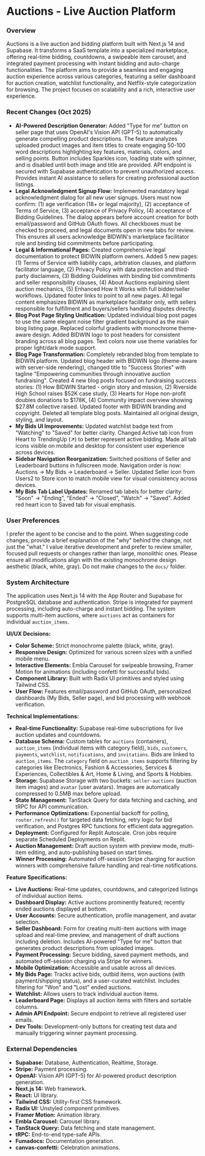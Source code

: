 # Auctions - Live Auction Platform

### Overview
Auctions is a live auction and bidding platform built with Next.js 14 and Supabase. It transforms a SaaS template into a specialized marketplace, offering real-time bidding, countdowns, a swipeable item carousel, and integrated payment processing with instant bidding and auto-charge functionalities. The platform aims to provide a seamless and engaging auction experience across various categories, featuring a seller dashboard for auction creation, watchlist functionality, and Netflix-style categorization for browsing. The project focuses on scalability and a rich, interactive user experience.

### Recent Changes (Oct 2025)
- **AI-Powered Description Generator:** Added "Type for me" button on seller page that uses OpenAI's Vision API (GPT-5) to automatically generate compelling product descriptions. The feature analyzes uploaded product images and item titles to create engaging 50-100 word descriptions highlighting key features, materials, colors, and selling points. Button includes Sparkles icon, loading state with spinner, and is disabled until both image and title are provided. API endpoint is secured with Supabase authentication to prevent unauthorized access. Provides instant AI assistance to sellers for creating professional auction listings.
- **Legal Acknowledgment Signup Flow:** Implemented mandatory legal acknowledgment dialog for all new user signups. Users must now confirm: (1) age verification (18+ or legal majority), (2) acceptance of Terms of Service, (3) acceptance of Privacy Policy, (4) acceptance of Bidding Guidelines. The dialog appears before account creation for both email/password and GitHub OAuth flows. All checkboxes must be checked to proceed, and legal documents open in new tabs for review. This ensures all users acknowledge BIDWIN's marketplace facilitator role and binding bid commitments before participating.
- **Legal & Informational Pages:** Created comprehensive legal documentation to protect BIDWIN platform owners. Added 5 new pages: (1) Terms of Service with liability caps, arbitration clauses, and platform facilitator language, (2) Privacy Policy with data protection and third-party disclaimers, (3) Bidding Guidelines with binding bid commitments and seller responsibility clauses, (4) About Auctions explaining silent auction mechanics, (5) Enhanced How It Works with full bidder/seller workflows. Updated footer links to point to all new pages. All legal content emphasizes BIDWIN as marketplace facilitator only, with sellers responsible for fulfillment and buyers/sellers handling disputes directly.
- **Blog Post Page Styling Unification:** Updated individual blog post pages to use the same elegant noise filter gradient background as the main blog listing page. Replaced colorful gradients with monochrome theme-aware design. Added BIDWIN logo to post headers for consistent branding across all blog pages. Text colors now use theme variables for proper light/dark mode support.
- **Blog Page Transformation:** Completely rebranded blog from template to BIDWIN platform. Updated blog header with BIDWIN logo (theme-aware with server-side rendering), changed title to "Success Stories" with tagline "Empowering communities through innovative auction fundraising". Created 4 new blog posts focused on fundraising success stories: (1) How BIDWIN Started - origin story and mission, (2) Riverside High School raises $52K case study, (3) Hearts for Hope non-profit doubles donations to $178K, (4) Community impact overview showing $27.8M collective raised. Updated footer with BIDWIN branding and copyright. Deleted all template blog posts. Maintained all original design, styling, and layout.
- **My Bids UI Improvements:** Updated watchlist badge text from "Watching" to "Saved" for better clarity. Changed Active tab icon from Heart to TrendingUp (↗) to better represent active bidding. Made all tab icons visible on mobile and desktop for consistent user experience across devices.
- **Sidebar Navigation Reorganization:** Switched positions of Seller and Leaderboard buttons in fullscreen mode. Navigation order is now: Auctions → My Bids → Leaderboard → Seller. Updated Seller icon from Users2 to Store icon to match mobile view for visual consistency across devices.
- **My Bids Tab Label Updates:** Renamed tab labels for better clarity: "Soon" → "Ending", "Ended" → "Closed", "Watch" → "Saved". Added red heart icon to Saved tab for visual emphasis.

### User Preferences
I prefer the agent to be concise and to the point. When suggesting code changes, provide a brief explanation of the "why" behind the change, not just the "what." I value iterative development and prefer to review smaller, focused pull requests or changes rather than large, monolithic ones. Please ensure all modifications align with the existing monochrome design aesthetic (black, white, gray). Do not make changes to the `docs/` folder.

### System Architecture
The application uses Next.js 14 with the App Router and Supabase for PostgreSQL database and authentication. Stripe is integrated for payment processing, including auto-charge and instant bidding. The system supports multi-item auctions, where `auctions` act as containers for individual `auction_items`.

**UI/UX Decisions:**
- **Color Scheme:** Strict monochrome palette (black, white, gray).
- **Responsive Design:** Optimized for various screen sizes with a unified mobile menu.
- **Interactive Elements:** Embla Carousel for swipeable browsing, Framer Motion for animations (including confetti for successful bids).
- **Component Library:** Built with Radix UI primitives and styled using Tailwind CSS.
- **User Flow:** Features email/password and GitHub OAuth, personalized dashboards (My Bids, Seller page), and bid processing with webhook verification.

**Technical Implementations:**
- **Real-time Functionality:** Supabase real-time subscriptions for live auction updates and countdowns.
- **Database Schema:** Custom tables for `auctions` (containers), `auction_items` (individual items with category field), `bids`, `customers`, `payments`, `watchlist`, `notifications`, and `invitations`. Bids are linked to `auction_items`. The `category` field on `auction_items` supports filtering by categories like Electronics, Fashion & Accessories, Services & Experiences, Collectibles & Art, Home & Living, and Sports & Hobbies.
- **Storage:** Supabase Storage with two buckets: `seller-auctions` (auction item images) and `avatar` (user avatars). Images are automatically compressed to 0.5MB max before upload.
- **State Management:** TanStack Query for data fetching and caching, and tRPC for API communication.
- **Performance Optimizations:** Exponential backoff for polling, `router.refresh()` for targeted data fetching, retry logic for bid verification, and Postgres RPC functions for efficient data aggregation.
- **Deployment:** Configured for Replit Autoscale. Cron jobs require separate Scheduled Deployments on Replit.
- **Auction Management:** Draft auction system with preview mode, multi-item editing, and auto-publishing based on start times.
- **Winner Processing:** Automated off-session Stripe charging for auction winners with comprehensive failure handling and real-time notifications.

**Feature Specifications:**
- **Live Auctions:** Real-time updates, countdowns, and categorized listings of individual auction items.
- **Dashboard Display:** Active auctions prominently featured; recently ended auctions displayed at bottom.
- **User Accounts:** Secure authentication, profile management, and avatar selection.
- **Seller Dashboard:** Form for creating multi-item auctions with image upload and real-time preview, and management of draft auctions including deletion. Includes AI-powered "Type for me" button that generates product descriptions from uploaded images.
- **Payment Processing:** Secure bidding, saved payment methods, and automated off-session charging via Stripe for winners.
- **Mobile Optimization:** Accessible and usable across all devices.
- **My Bids Page:** Tracks active bids, outbid items, won auctions (with payment/shipping status), and a user-curated watchlist. Includes filtering for "Won" and "Lost" ended auctions.
- **Watchlist:** Allows users to track individual auction items.
- **Leaderboard Page:** Displays all auction items with filters and sortable columns.
- **Admin API Endpoint:** Secure endpoint to retrieve all registered user emails.
- **Dev Tools:** Development-only buttons for creating test data and manually triggering winner payment processing.

### External Dependencies
- **Supabase:** Database, Authentication, Realtime, Storage.
- **Stripe:** Payment processing.
- **OpenAI:** Vision API (GPT-5) for AI-powered product description generation.
- **Next.js 14:** Web framework.
- **React:** UI library.
- **Tailwind CSS:** Utility-first CSS framework.
- **Radix UI:** Unstyled component primitives.
- **Framer Motion:** Animation library.
- **Embla Carousel:** Carousel library.
- **TanStack Query:** Data fetching and state management.
- **tRPC:** End-to-end type-safe APIs.
- **Fumadocs:** Documentation generation.
- **canvas-confetti:** Celebration animations.